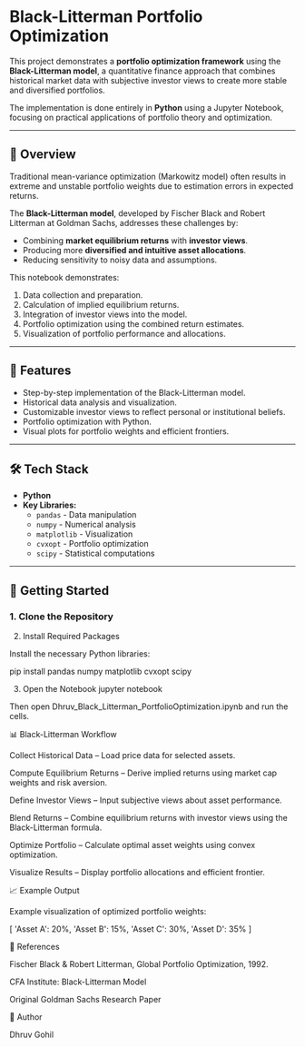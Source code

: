 # Black-Litterman Portfolio Optimization

This project demonstrates a **portfolio optimization framework** using the **Black-Litterman model**, a quantitative finance approach that combines historical market data with subjective investor views to create more stable and diversified portfolios. 

The implementation is done entirely in **Python** using a Jupyter Notebook, focusing on practical applications of portfolio theory and optimization.

---

## 📌 Overview
Traditional mean-variance optimization (Markowitz model) often results in extreme and unstable portfolio weights due to estimation errors in expected returns.  

The **Black-Litterman model**, developed by Fischer Black and Robert Litterman at Goldman Sachs, addresses these challenges by:
- Combining **market equilibrium returns** with **investor views**.
- Producing more **diversified and intuitive asset allocations**.
- Reducing sensitivity to noisy data and assumptions.

This notebook demonstrates:
1. Data collection and preparation.
2. Calculation of implied equilibrium returns.
3. Integration of investor views into the model.
4. Portfolio optimization using the combined return estimates.
5. Visualization of portfolio performance and allocations.

---

## 🎯 Features
- Step-by-step implementation of the Black-Litterman model.
- Historical data analysis and visualization.
- Customizable investor views to reflect personal or institutional beliefs.
- Portfolio optimization with Python.
- Visual plots for portfolio weights and efficient frontiers.

---

## 🛠 Tech Stack
- **Python**  
- **Key Libraries:**
  - `pandas` - Data manipulation
  - `numpy` - Numerical analysis
  - `matplotlib` - Visualization
  - `cvxopt` - Portfolio optimization
  - `scipy` - Statistical computations

---

## 🚀 Getting Started

### 1. Clone the Repository
2. Install Required Packages

Install the necessary Python libraries:

pip install pandas numpy matplotlib cvxopt scipy

3. Open the Notebook
jupyter notebook


Then open Dhruv_Black_Litterman_PortfolioOptimization.ipynb and run the cells.

📊 Black-Litterman Workflow

Collect Historical Data – Load price data for selected assets.

Compute Equilibrium Returns – Derive implied returns using market cap weights and risk aversion.

Define Investor Views – Input subjective views about asset performance.

Blend Returns – Combine equilibrium returns with investor views using the Black-Litterman formula.

Optimize Portfolio – Calculate optimal asset weights using convex optimization.

Visualize Results – Display portfolio allocations and efficient frontier.

📈 Example Output

Example visualization of optimized portfolio weights:

[ 'Asset A': 20%,
  'Asset B': 15%,
  'Asset C': 30%,
  'Asset D': 35% ]

📝 References

Fischer Black & Robert Litterman, Global Portfolio Optimization, 1992.

CFA Institute: Black-Litterman Model

Original Goldman Sachs Research Paper

👤 Author

Dhruv Gohil
